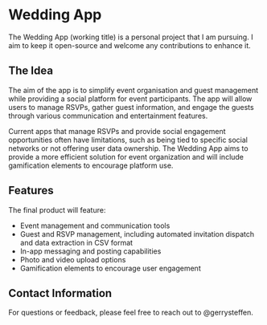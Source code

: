# Wedding App

The Wedding App (working title) is a personal project that I am pursuing. I aim to keep it open-source and welcome any contributions to enhance it.

## The Idea

The aim of the app is to simplify event organisation and guest management while providing a social platform for event participants. The app will allow users to manage RSVPs, gather guest information, and engage the guests through various communication and entertainment features.

Current apps that manage RSVPs and provide social engagement opportunities often have limitations, such as being tied to specific social networks or not offering user data ownership. The Wedding App aims to provide a more efficient solution for event organization and will include gamification elements to encourage platform use.

## Features

The final product will feature:
- Event management and communication tools
- Guest and RSVP management, including automated invitation dispatch and data extraction in CSV format
- In-app messaging and posting capabilities
- Photo and video upload options
- Gamification elements to encourage user engagement

## Contact Information

For questions or feedback, please feel free to reach out to @gerrysteffen.
